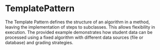 # TemplatePattern
The Template Pattern defines the structure of an algorithm in a method, leaving the implementation of steps to subclasses. This allows flexibility in execution. The provided example demonstrates how student data can be processed using a fixed algorithm with different data sources (file or database) and grading strategies.
